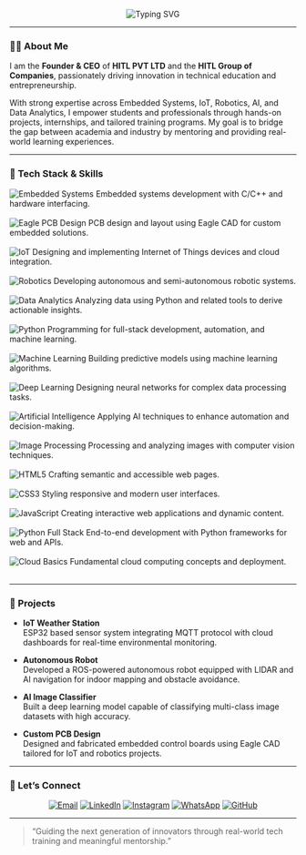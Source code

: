 <!-- Mohammed Abdul Khaiser GitHub Profile README -->

<p align="center">
  <img src="https://readme-typing-svg.herokuapp.com?font=Roboto+Mono&weight=700&size=30&pause=1000&color=36BCF7&width=700&height=160&lines=Hi;MOHAMMED+ABDUL+KHAISER;Founder+%26+CEO+-+HITL+PVT+LTD;EdTech+Entrepreneur;Empowering+Student+Success+with+Technology;Internships+%26+Projects;IT+%26+Embedded+Trainer;Tech+Mentor" alt="Typing SVG" />
</p>

---

### 👨‍💼 About Me

I am the **Founder & CEO** of **HITL PVT LTD** and the **HITL Group of Companies**, passionately driving innovation in technical education and entrepreneurship.

With strong expertise across Embedded Systems, IoT, Robotics, AI, and Data Analytics, I empower students and professionals through hands-on projects, internships, and tailored training programs. My goal is to bridge the gap between academia and industry by mentoring and providing real-world learning experiences.

---

### 🧰 Tech Stack & Skills

<p align="left">
  <img src="https://img.shields.io/badge/Embedded_Systems-00599C?style=for-the-badge&logo=cplusplus&logoColor=white" alt="Embedded Systems" />  
  Embedded systems development with C/C++ and hardware interfacing.<br><br>
  
  <img src="https://img.shields.io/badge/Eagle-FF0000?style=for-the-badge&logo=eagle&logoColor=white" alt="Eagle PCB Design" />  
  PCB design and layout using Eagle CAD for custom embedded solutions.<br><br>
  
  <img src="https://img.shields.io/badge/IoT-4CAF50?style=for-the-badge&logo=internetofthings&logoColor=white" alt="IoT" />  
  Designing and implementing Internet of Things devices and cloud integration.<br><br>
  
  <img src="https://img.shields.io/badge/Robotics-FF6F00?style=for-the-badge" alt="Robotics" />  
  Developing autonomous and semi-autonomous robotic systems.<br><br>
  
  <img src="https://img.shields.io/badge/Data_Analytics-4CAF50?style=for-the-badge&logo=apachehadoop&logoColor=white" alt="Data Analytics" />  
  Analyzing data using Python and related tools to derive actionable insights.<br><br>
  
  <img src="https://img.shields.io/badge/Python-3776AB?style=for-the-badge&logo=python&logoColor=white" alt="Python" />  
  Programming for full-stack development, automation, and machine learning.<br><br>
  
  <img src="https://img.shields.io/badge/Machine_Learning-FF6F00?style=for-the-badge" alt="Machine Learning" />  
  Building predictive models using machine learning algorithms.<br><br>
  
  <img src="https://img.shields.io/badge/Deep_Learning-FF6F00?style=for-the-badge" alt="Deep Learning" />  
  Designing neural networks for complex data processing tasks.<br><br>
  
  <img src="https://img.shields.io/badge/Artificial_Intelligence-FF6F00?style=for-the-badge" alt="Artificial Intelligence" />  
  Applying AI techniques to enhance automation and decision-making.<br><br>
  
  <img src="https://img.shields.io/badge/Image_Processing-4CAF50?style=for-the-badge" alt="Image Processing" />  
  Processing and analyzing images with computer vision techniques.<br><br>
  
  <img src="https://img.shields.io/badge/HTML5-E34F26?style=for-the-badge&logo=html5&logoColor=white" alt="HTML5" />  
  Crafting semantic and accessible web pages.<br><br>
  
  <img src="https://img.shields.io/badge/CSS3-1572B6?style=for-the-badge&logo=css3&logoColor=white" alt="CSS3" />  
  Styling responsive and modern user interfaces.<br><br>
  
  <img src="https://img.shields.io/badge/JavaScript-F7DF1E?style=for-the-badge&logo=javascript&logoColor=black" alt="JavaScript" />  
  Creating interactive web applications and dynamic content.<br><br>
  
  <img src="https://img.shields.io/badge/Python_Full_Stack-3776AB?style=for-the-badge&logo=python&logoColor=white" alt="Python Full Stack" />  
  End-to-end development with Python frameworks for web and APIs.<br><br>
  
  <img src="https://img.shields.io/badge/Cloud-0078D4?style=for-the-badge&logo=amazonaws&logoColor=white" alt="Cloud Basics" />  
  Fundamental cloud computing concepts and deployment.<br><br>
</p>

---

### 🚀 Projects

- **IoT Weather Station**  
  ESP32 based sensor system integrating MQTT protocol with cloud dashboards for real-time environmental monitoring.

- **Autonomous Robot**  
  Developed a ROS-powered autonomous robot equipped with LIDAR and AI navigation for indoor mapping and obstacle avoidance.

- **AI Image Classifier**  
  Built a deep learning model capable of classifying multi-class image datasets with high accuracy.

- **Custom PCB Design**  
  Designed and fabricated embedded control boards using Eagle CAD tailored for IoT and robotics projects.

---

### 🤝 Let’s Connect

<p align="center">
  <a href="mailto:mohammadabdulkhaiser@gmail.com" title="Email"><img src="https://img.shields.io/badge/Gmail-D14836?style=for-the-badge&logo=gmail&logoColor=white" alt="Email"/></a>
  <a href="https://www.linkedin.com/in/mohammed-abdul-khaiser-6369b7246/" target="_blank" title="LinkedIn"><img src="https://img.shields.io/badge/LinkedIn-0A66C2?style=for-the-badge&logo=linkedin&logoColor=white" alt="LinkedIn"/></a>
  <a href="https://www.instagram.com/abdul_khaiser._/" target="_blank" title="Instagram"><img src="https://img.shields.io/badge/Instagram-E4405F?style=for-the-badge&logo=instagram&logoColor=white" alt="Instagram"/></a>
  <a href="https://wa.me/919553650061" target="_blank" title="WhatsApp"><img src="https://img.shields.io/badge/WhatsApp-25D366?style=for-the-badge&logo=whatsapp&logoColor=white" alt="WhatsApp"/></a>
  <a href="https://github.com/Mohammed-Abdul-Khaiser" target="_blank" title="GitHub"><img src="https://img.shields.io/badge/GitHub-181717?style=for-the-badge&logo=github&logoColor=white" alt="GitHub"/></a>
</p>

---

> “Guiding the next generation of innovators through real-world tech training and meaningful mentorship.”
